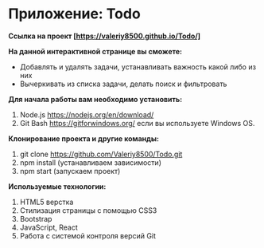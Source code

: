 # Приложение: Todo
**Ссылка на проект [https://valeriy8500.github.io/Todo/]**

**На данной интерактивной странице вы сможете:**
* Добавлять и удалять задачи, устанавливать важность какой либо из них
* Вычеркивать из списка задачи, делать поиск и фильтровать

**Для начала работы вам необходимо установить:**
1. Node.js https://nodejs.org/en/download/
2. Git Bash https://gitforwindows.org/ если вы используете Windows OS.

**Клонирование проекта и другие команды:**

1. git clone https://github.com/Valeriy8500/Todo.git
2. npm install (устанавливаем зависимости)
3. npm start (запускаем проект)

**Используемые технологии:**
1. HTML5 верстка
2. Стилизация страницы с помощью CSS3
3. Bootstrap
4. JavaScript, React
5. Работа с системой контроля версий Git
